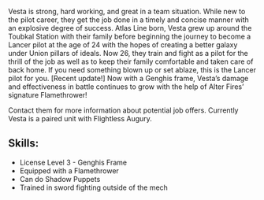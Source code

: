 Vesta is strong, hard working, and great in a team situation. While new to the pilot career, they get the job done in a timely and concise manner with an explosive degree of success. Atlas Line born, Vesta grew up around the Toubkal Station with their family before beginning the journey to become a Lancer pilot at the age of 24 with the hopes of creating a better galaxy under Union pillars of ideals. Now 26, they train and fight as a pilot for the thrill of the job as well as to keep their family comfortable and taken care of back home. If you need something blown up or set ablaze, this is the Lancer pilot for you. [Recent update!] Now with a Genghis frame, Vesta’s damage and effectiveness in battle continues to grow with the help of Alter Fires’ signature Flamethrower!

Contact them for more information about potential job offers. Currently Vesta is a paired unit with Flightless Augury. 

## Skills:
- License Level 3 - Genghis Frame
- Equipped with a Flamethrower 
- Can do Shadow Puppets
- Trained in sword fighting outside of the mech
